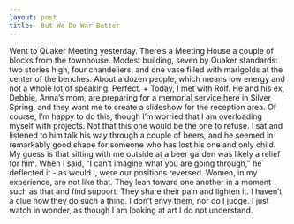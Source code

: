 ```yaml
---
layout: post
title:  But We Do War Better
---
```

Went to Quaker Meeting yesterday. There’s a Meeting House a couple of blocks from the townhouse. Modest building, seven by Quaker standards: two stories high, four chandeliers, and one vase filled with marigolds at the center of the benches. About a dozen people, which means low energy and not a whole lot of speaking. Perfect.
+
Today, I met with Rolf. He and his ex, Debbie, Anna’s mom, are preparing for a memorial service here in Silver Spring, and they want me to create a slideshow for the reception area. Of course, I’m happy to do this, though I’m worried that I am overloading myself with projects. Not that this one would be the one to refuse. I sat and listened to him talk his way through a couple of beers, and he seemed in remarkably good shape for someone who has lost his one and only child. My guess is that sitting with me outside at a beer garden was likely a relief for him.
When I said, “I can’t imagine what you are going through,” he deflected it - as would I, were our positions reversed. 
Women, in my experience, are not like that. They lean toward one another in a moment such as that and find support. They share their pain and lighten it. I haven’t a clue how they do such a thing. I don’t envy them, nor do I judge. I just watch in wonder, as though I am looking at art I do not understand.
